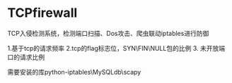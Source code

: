 # TCPfirewall

TCP入侵检测系统，检测端口扫描、Dos攻击、爬虫联动iptables进行防御

1.基于tcp的请求频率
2.tcp的flag标志位，SYN\FIN\NULL包的比例
3. 未开放端口的请求比例

需要安装的库python-iptables\MySQLdb\scapy
